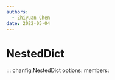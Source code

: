```yaml
---
authors:
  - Zhiyuan Chen
date: 2022-05-04
---
```


# NestedDict

::: chanfig.NestedDict
    options:
      members:
